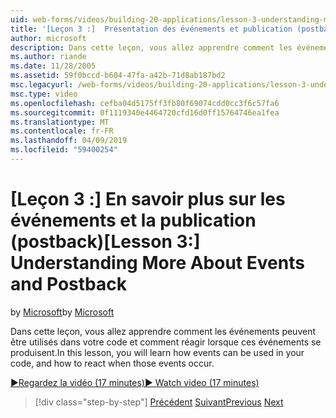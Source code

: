 ```yaml
---
uid: web-forms/videos/building-20-applications/lesson-3-understanding-more-about-events-and-postback
title: '[Leçon 3 :]  Présentation des événements et publication (postback) | Microsoft Docs'
author: microsoft
description: Dans cette leçon, vous allez apprendre comment les événements peuvent être utilisés dans votre code et comment réagir lorsque ces événements se produisent.
ms.author: riande
ms.date: 11/28/2005
ms.assetid: 59f0bccd-b604-47fa-a42b-71d8ab187bd2
msc.legacyurl: /web-forms/videos/building-20-applications/lesson-3-understanding-more-about-events-and-postback
msc.type: video
ms.openlocfilehash: cefba04d5175ff3fb80f69074cdd0cc3f6c57fa6
ms.sourcegitcommit: 0f1119340e4464720cfd16d0ff15764746ea1fea
ms.translationtype: MT
ms.contentlocale: fr-FR
ms.lasthandoff: 04/09/2019
ms.locfileid: "59400254"
---
```

# <a name="lesson-3--understanding-more-about-events-and-postback"></a><span data-ttu-id="833ed-103">[Leçon 3 :] En savoir plus sur les événements et la publication (postback)</span><span class="sxs-lookup"><span data-stu-id="833ed-103">[Lesson 3:]  Understanding More About Events and Postback</span></span>

<span data-ttu-id="833ed-104">by [Microsoft](https://github.com/microsoft)</span><span class="sxs-lookup"><span data-stu-id="833ed-104">by [Microsoft](https://github.com/microsoft)</span></span>

<span data-ttu-id="833ed-105">Dans cette leçon, vous allez apprendre comment les événements peuvent être utilisés dans votre code et comment réagir lorsque ces événements se produisent.</span><span class="sxs-lookup"><span data-stu-id="833ed-105">In this lesson, you will learn how events can be used in your code, and how to react when those events occur.</span></span>

[<span data-ttu-id="833ed-106">&#9654;Regardez la vidéo (17 minutes)</span><span class="sxs-lookup"><span data-stu-id="833ed-106">&#9654; Watch video (17 minutes)</span></span>](https://channel9.msdn.com/Blogs/ASP-NET-Site-Videos/lesson-3-understanding-more-about-events-and-postback)

> [!div class="step-by-step"]
> <span data-ttu-id="833ed-107">[Précédent](lesson-2-creating-a-web-forms-user-interface.md)
> [Suivant](lesson-4-understanding-web-application-state.md)</span><span class="sxs-lookup"><span data-stu-id="833ed-107">[Previous](lesson-2-creating-a-web-forms-user-interface.md)
[Next](lesson-4-understanding-web-application-state.md)</span></span>
